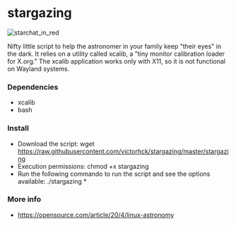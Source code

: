 # stargazing

![starchat_in_red](starchart_in_red.png)

Nifty little script to help the astronomer in your family keep "their eyes" in the dark. It relies on a utility called xcalib, a "tiny monitor calibration loader for X.org."
The xcalib application works only with X11, so it is not functional on Wayland systems. 

### Dependencies
* xcalib
* bash

### Install
* Download the script: wget https://raw.githubusercontent.com/victorhck/stargazing/master/stargazing
* Execution permissions: chmod +x stargazing
* Run the following commando to run the script and see the options available: ./stargazing *

### More info
* https://opensource.com/article/20/4/linux-astronomy
